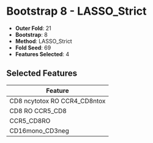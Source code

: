 # Bootstrap 8 - LASSO_Strict

- **Outer Fold**: 21
- **Bootstrap**: 8
- **Method**: LASSO_Strict
- **Fold Seed**: 69
- **Features Selected**: 4

## Selected Features

| Feature |
|---------|
| CD8 ncytotox RO CCR4_CD8ntox |
| CD8 RO CCR5_CD8 |
| CCR5_CD8RO |
| CD16mono_CD3neg |
